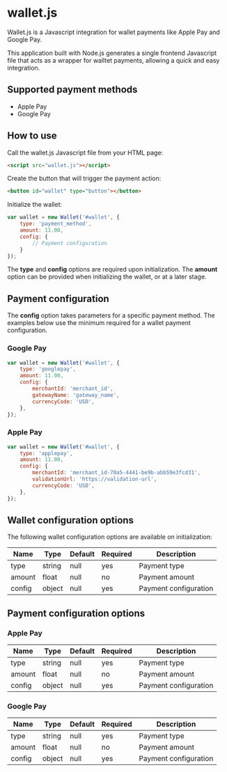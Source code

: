# wallet.js
Wallet.js is a Javascript integration for wallet payments like Apple Pay and Google Pay.

This application built with Node.js generates a single frontend Javascript file that acts as a wrapper for walltet payments,  allowing a quick and easy integration. 

## Supported payment methods
* Apple Pay
* Google Pay

## How to use
Call the wallet.js Javascript file from your HTML page:

```html
<script src="wallet.js"></script>
```

Create the button that will trigger the payment action:

```html
<button id="wallet" type="button"></button>
```

Initialize the wallet:

```javascript
var wallet = new Wallet('#wallet', {
    type: 'payment_method',
    amount: 11.00,
    config: {
        // Payment configuration
    }
});
```

The **type** and **config** options are required upon initialization. The **amount** option can be provided when initializing the wallet, or at a later stage.

## Payment configuration 
The **config** option takes parameters for a specific payment method. The examples below use the minimum required for a wallet payment configuration.

### Google Pay
```javascript
var wallet = new Wallet('#wallet', {
    type: 'googlepay',
    amount: 11.00,
    config: {
        merchantId: 'merchant_id',
        gatewayName: 'gateway_name',
        currencyCode: 'USD',
    },
});
```

### Apple Pay 
```javascript
var wallet = new Wallet('#wallet', {
    type: 'applepay',
    amount: 11.00,
    config: {
        merchantId: 'merchant_id-70a5-4441-be9b-abb59e3fcd31',
        validationUrl: 'https://validation-url', 
        currencyCode: 'USD',  
    },
});
```

## Wallet configuration options
The following wallet configuration options are available on initialization:

Name | Type | Default | Required | Description
------ | ---- | ------- | ------- | -----------
type | string | null | yes | Payment type
amount | float | null | no | Payment amount
config | object | null | yes | Payment configuration

## Payment configuration options

### Apple Pay 
Name | Type | Default | Required | Description
------ | ---- | ------- | ------- | -----------
type | string | null | yes | Payment type
amount | float | null | no | Payment amount
config | object | null | yes | Payment configuration

### Google Pay 
Name | Type | Default | Required | Description
------ | ---- | ------- | ------- | -----------
type | string | null | yes | Payment type
amount | float | null | no | Payment amount
config | object | null | yes | Payment configuration